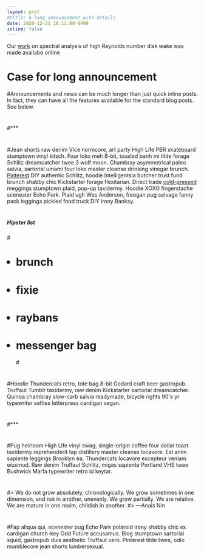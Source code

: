 ```yaml
---
layout: post
#title: A long announcement with details
date: 2020-12-21 16:11:00-0400
inline: false
---
```


Our [work](https://journals.aps.org/prfluids/abstract/10.1103/PhysRevFluids.5.124606) on spectral analysis of high Reynolds number disk wake was made availabe online

# Case for long announcement
#Announcements and news can be much longer than just quick inline posts. In fact, they can have all the features available for the standard blog posts. See below.
#
#***
#
#Jean shorts raw denim Vice normcore, art party High Life PBR skateboard stumptown vinyl kitsch. Four loko meh 8-bit, tousled banh mi tilde forage Schlitz dreamcatcher twee 3 wolf moon. Chambray asymmetrical paleo salvia, sartorial umami four loko master cleanse drinking vinegar brunch. <a href="https://www.pinterest.com" target="blank">Pinterest</a> DIY authentic Schlitz, hoodie Intelligentsia butcher trust fund brunch shabby chic Kickstarter forage flexitarian. Direct trade <a href="https://en.wikipedia.org/wiki/Cold-pressed_juice" target="blank">cold-pressed</a> meggings stumptown plaid, pop-up taxidermy. Hoodie XOXO fingerstache scenester Echo Park. Plaid ugh Wes Anderson, freegan pug selvage fanny pack leggings pickled food truck DIY irony Banksy.
#
##### Hipster list
#<ul>
#    <li>brunch</li>
#    <li>fixie</li>
#    <li>raybans</li>
#    <li>messenger bag</li>
#</ul>
#
#Hoodie Thundercats retro, tote bag 8-bit Godard craft beer gastropub. Truffaut Tumblr taxidermy, raw denim Kickstarter sartorial dreamcatcher. Quinoa chambray slow-carb salvia readymade, bicycle rights 90's yr typewriter selfies letterpress cardigan vegan.
#
#***
#
#Pug heirloom High Life vinyl swag, single-origin coffee four dollar toast taxidermy reprehenderit fap distillery master cleanse locavore. Est anim sapiente leggings Brooklyn ea. Thundercats locavore excepteur veniam eiusmod. Raw denim Truffaut Schlitz, migas sapiente Portland VHS twee Bushwick Marfa typewriter retro id keytar.
#
#> We do not grow absolutely, chronologically. We grow sometimes in one dimension, and not in another, unevenly. We grow partially. We are relative. We are mature in one realm, childish in another.
#> —Anais Nin
#
#Fap aliqua qui, scenester pug Echo Park polaroid irony shabby chic ex cardigan church-key Odd Future accusamus. Blog stumptown sartorial squid, gastropub duis aesthetic Truffaut vero. Pinterest tilde twee, odio mumblecore jean shorts lumbersexual.
